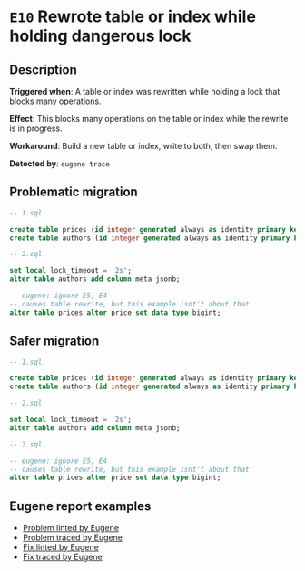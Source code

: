 # `E10` Rewrote table or index while holding dangerous lock

## Description

**Triggered when**: A table or index was rewritten while holding a lock that blocks many operations.

**Effect**: This blocks many operations on the table or index while the rewrite is in progress.

**Workaround**: Build a new table or index, write to both, then swap them.

**Detected by**: `eugene trace`

## Problematic migration

```sql
-- 1.sql

create table prices (id integer generated always as identity primary key, price int not null);
create table authors (id integer generated always as identity primary key, name text not null);

-- 2.sql

set local lock_timeout = '2s';
alter table authors add column meta jsonb;

-- eugene: ignore E5, E4
-- causes table rewrite, but this example isnt't about that
alter table prices alter price set data type bigint;

```

## Safer migration

```sql
-- 1.sql

create table prices (id integer generated always as identity primary key, price int not null);
create table authors (id integer generated always as identity primary key, name text not null);

-- 2.sql

set local lock_timeout = '2s';
alter table authors add column meta jsonb;

-- 3.sql

-- eugene: ignore E5, E4
-- causes table rewrite, but this example isnt't about that
alter table prices alter price set data type bigint;

```

## Eugene report examples

- [Problem linted by Eugene](unsafe_lint.md)
- [Problem traced by Eugene](unsafe_trace.md)
- [Fix linted by Eugene](safer_trace.md)
- [Fix traced by Eugene](safer_trace.md)
